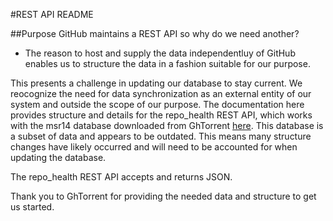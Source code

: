 #REST API README    

##Purpose
GitHub maintains a REST API so why do we need another? 
 - The reason to host and supply the data independentluy of GitHub enables us to structure the data in a fashion suitable for our purpose.

This presents a challenge in updating our database to stay current.  We reocognize the need for data synchronization as an external entity of our system and outside the scope of our purpose. The documentation here provides structure and details for the repo_health REST API, which works with the msr14 database downloaded from GhTorrent [here](http://ghtorrent.org/msr14.html). This database is a subset of data and appears to be outdated.  This means many structure changes have likely occurred and will need to be accounted for when updating the database.

The repo_health REST API accepts and returns JSON.

Thank you to GhTorrent for providing the needed data and structure to get us started.